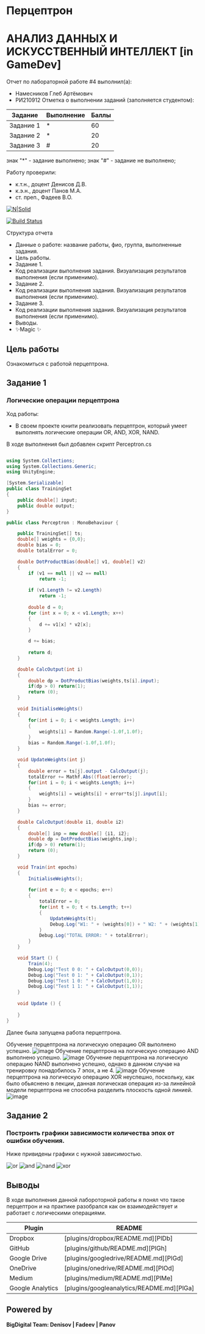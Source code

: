 # Перцептрон
# АНАЛИЗ ДАННЫХ И ИСКУССТВЕННЫЙ ИНТЕЛЛЕКТ [in GameDev]
Отчет по лабораторной работе #4 выполнил(а):
- Намесников Глеб Артёмович
- РИ210912
Отметка о выполнении заданий (заполняется студентом):

| Задание | Выполнение | Баллы |
| ------ | ------ | ------ |
| Задание 1 | * | 60 |
| Задание 2 | * | 20 |
| Задание 3 | # | 20 |

знак "*" - задание выполнено; знак "#" - задание не выполнено;

Работу проверили:
- к.т.н., доцент Денисов Д.В.
- к.э.н., доцент Панов М.А.
- ст. преп., Фадеев В.О.

[![N|Solid](https://cldup.com/dTxpPi9lDf.thumb.png)](https://nodesource.com/products/nsolid)

[![Build Status](https://travis-ci.org/joemccann/dillinger.svg?branch=master)](https://travis-ci.org/joemccann/dillinger)

Структура отчета

- Данные о работе: название работы, фио, группа, выполненные задания.
- Цель работы.
- Задание 1.
- Код реализации выполнения задания. Визуализация результатов выполнения (если применимо).
- Задание 2.
- Код реализации выполнения задания. Визуализация результатов выполнения (если применимо).
- Задание 3.
- Код реализации выполнения задания. Визуализация результатов выполнения (если применимо).
- Выводы.
- ✨Magic ✨

## Цель работы
Ознакомиться с работой перцептрона.

## Задание 1
### Логические операции перцептрона
Ход работы:
- В своем проекте юнити реализовать перцептрон, который умеет выполнять логические операции OR, AND, XOR, NAND.

В ходе выполнения был добавлен скрипт Perceptron.cs

```cs

using System.Collections;
using System.Collections.Generic;
using UnityEngine;

[System.Serializable]
public class TrainingSet
{
	public double[] input;
	public double output;
}

public class Perceptron : MonoBehaviour {

	public TrainingSet[] ts;
	double[] weights = {0,0};
	double bias = 0;
	double totalError = 0;

	double DotProductBias(double[] v1, double[] v2) 
	{
		if (v1 == null || v2 == null)
			return -1;
	 
		if (v1.Length != v2.Length)
			return -1;
	 
		double d = 0;
		for (int x = 0; x < v1.Length; x++)
		{
			d += v1[x] * v2[x];
		}

		d += bias;
	 
		return d;
	}

	double CalcOutput(int i)
	{
		double dp = DotProductBias(weights,ts[i].input);
		if(dp > 0) return(1);
		return (0);
	}

	void InitialiseWeights()
	{
		for(int i = 0; i < weights.Length; i++)
		{
			weights[i] = Random.Range(-1.0f,1.0f);
		}
		bias = Random.Range(-1.0f,1.0f);
	}

	void UpdateWeights(int j)
	{
		double error = ts[j].output - CalcOutput(j);
		totalError += Mathf.Abs((float)error);
		for(int i = 0; i < weights.Length; i++)
		{			
			weights[i] = weights[i] + error*ts[j].input[i]; 
		}
		bias += error;
	}

	double CalcOutput(double i1, double i2)
	{
		double[] inp = new double[] {i1, i2};
		double dp = DotProductBias(weights,inp);
		if(dp > 0) return(1);
		return (0);
	}

	void Train(int epochs)
	{
		InitialiseWeights();
		
		for(int e = 0; e < epochs; e++)
		{
			totalError = 0;
			for(int t = 0; t < ts.Length; t++)
			{
				UpdateWeights(t);
				Debug.Log("W1: " + (weights[0]) + " W2: " + (weights[1]) + " B: " + bias);
			}
			Debug.Log("TOTAL ERROR: " + totalError);
		}
	}

	void Start () {
		Train(4);
		Debug.Log("Test 0 0: " + CalcOutput(0,0));
		Debug.Log("Test 0 1: " + CalcOutput(0,1));
		Debug.Log("Test 1 0: " + CalcOutput(1,0));
		Debug.Log("Test 1 1: " + CalcOutput(1,1));	
	}
	
	void Update () {
		
	}
}

```
Далее была запущена работа перцептрона.

Обучение перцептрона на логическую операцию OR выполнено успешно. ![image](https://user-images.githubusercontent.com/103383207/204812128-3a9a5d30-565a-4443-8ec0-9d1a960badd4.png)
Обучение перцептрона на логическую операцию AND выполнено успешно. ![image](https://user-images.githubusercontent.com/103383207/204812188-17ab5349-e2fb-4dea-bd90-8942023f3186.png)
Обучение перцептрона на логическую операцию NAND выполнено успешно, однако в данном случае на тренировку понадобилось 7 эпох, а не 4. ![image](https://user-images.githubusercontent.com/103383207/204812238-21f1d3ed-e96e-4491-837a-9ca05478ed67.png)
Обучение перцептрона на логическую операцию XOR неуспешно, поскольку, как было обьяснено в лекции, данная логическая операция из-за линейной модели перцептрона не способна разделить плоскость одной линией. ![image](https://user-images.githubusercontent.com/103383207/204812291-661ad37e-ea80-414e-a623-9a70695c7c2d.png)

## Задание 2
### Построить графики зависимости количества эпох от ошибки обучения.

Ниже привидены графики с нужной зависимостью.

![or](https://user-images.githubusercontent.com/103383207/204812594-f6ded512-dd96-4135-9c12-e0115eac2ffc.png)
![and](https://user-images.githubusercontent.com/103383207/204812606-85bae47d-f1a5-457d-9d84-6a7273335371.png)
![nand](https://user-images.githubusercontent.com/103383207/204812616-3f3e00c4-a96f-452f-84a5-86c1d9f97c34.png)
![xor](https://user-images.githubusercontent.com/103383207/204812629-09ae9d5b-192d-43de-b7ad-194ff006bbed.png)

## Выводы

В ходе выполнения данной лабороторной работы я понял что такое перцептрон и на практике разобрался как он взаимодействует и работает с логическими операциями.

| Plugin | README |
| ------ | ------ |
| Dropbox | [plugins/dropbox/README.md][PlDb] |
| GitHub | [plugins/github/README.md][PlGh] |
| Google Drive | [plugins/googledrive/README.md][PlGd] |
| OneDrive | [plugins/onedrive/README.md][PlOd] |
| Medium | [plugins/medium/README.md][PlMe] |
| Google Analytics | [plugins/googleanalytics/README.md][PlGa] |

## Powered by

**BigDigital Team: Denisov | Fadeev | Panov**
